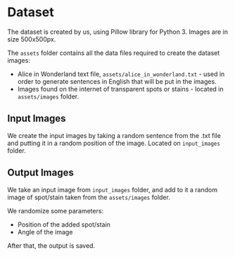 # Dataset
The dataset is created by us, using Pillow library for Python 3.
Images are in size 500x500px.

The `assets` folder contains all the data files required to create the dataset images:
* Alice in Wonderland text file, `assets/alice_in_wonderland.txt` - used in order to generate sentences in English that will be put in the images.
* Images found on the internet of transparent spots or stains - located in `assets/images` folder.

## Input Images
We create the input images by taking a random sentence from the .txt file and putting it in a random position of the image. Located on `input_images` folder.

## Output Images
We take an input image from `input_images` folder, and add to it a random image of spot/stain taken from the `assets/images` folder.

We randomize some parameters:
 * Position of the added spot/stain
 * Angle of the image

After that, the output is saved.
